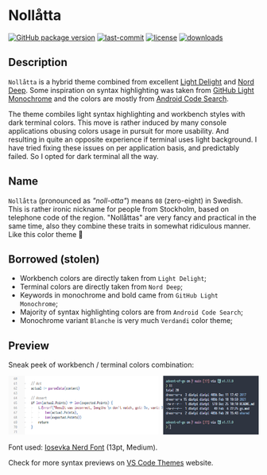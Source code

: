 # Nollåtta

[![GitHub package version](https://img.shields.io/github/package-json/v/shytikov/nollatta.svg)](./package.json) [![last-commit](https://img.shields.io/github/last-commit/shytikov/nollatta.svg)](./package.json) [![license](https://img.shields.io/github/license/shytikov/nollatta.svg)](./LICENSE) [![downloads](https://img.shields.io/visual-studio-marketplace/d/shytikov.nollatta.svg)](https://marketplace.visualstudio.com/items?itemName=shytikov.nollatta)

## Description

`Nollåtta` is a hybrid theme combined from excellent [Light Delight](https://github.com/DNonov/lightDelight) and [Nord Deep](https://github.com/marlosirapuan/vscode-theme-nord-deep). Some inspiration on syntax highlighting was taken from [GitHub Light Monochrome](https://github.com/huytd/vscode-github-light-monochrome) and the colors are mostly from [Android Code Search](https://cs.android.com/).

The theme combiles light syntax highlighting and workbench styles with dark terminal colors. This move is rather induced by many console applications obusing colors usage in pursuit for more usability. And resulting in quite an opposite experience if terminal uses light background. I have tried fixing these issues on per application basis, and predictably failed. So I opted for dark terminal all the way. 

## Name

`Nollåtta` (pronounced as _"noll-otta"_) means `08` (zero-eight) in Swedish. This is rather ironic nickname for people from Stockholm, based on telephone code of the region. "Nollåttas" are very fancy and practical in the same time, also they combine these traits in somewhat ridiculous manner. Like this color theme 🤡

## Borrowed (stolen)

* Workbench colors are directly taken from `Light Delight`;
* Terminal colors are directly taken from `Nord Deep`;
* Keywords in monochrome and bold came from `GitHub Light Monochrome`;
* Majority of syntax highlighting colors are from `Android Code Search`;
* Monochrome variant `Blanche` is very much `Verdandi` color theme;

## Preview

Sneak peek of workbench / terminal colors combination:

![Nollåtta Preview](https://github.com/shytikov/nollatta/blob/main/media/preview.png?raw=true)

Font used: [Iosevka Nerd Font](https://www.programmingfonts.org/#iosevka) (13pt, Medium).

Check for more syntax previews on [VS Code Themes](https://vscodethemes.com/e/shytikov.nollatta/nollatta) website.